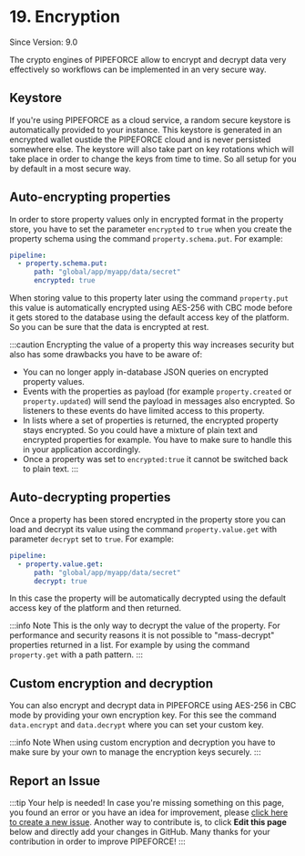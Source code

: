 # 19. Encryption

<p class="theme-doc-version-badge badge badge--secondary">Since Version: 9.0</p>

The crypto engines of PIPEFORCE allow to encrypt and decrypt data very effectively so workflows can be implemented in an very secure way.


## Keystore

If you're using PIPEFORCE as a cloud service, a random secure keystore is automatically provided to your instance. This keystore is generated in an encrypted wallet oustide the PIPEFORCE cloud and is never persisted somewhere else. The keystore will also take part on key rotations which will take place in order to change the keys from time to time. So all setup for you by default in a most secure way.

## Auto-encrypting properties

In order to store property values only in encrypted format in the property store, you have to set the parameter `encrypted` to `true` when you create the property schema using the command `property.schema.put`. For example:

```yaml
pipeline:
  - property.schema.put:
      path: "global/app/myapp/data/secret"
      encrypted: true
```

When storing value to this property later using the command `property.put` this value is automatically encrypted using AES-256 with CBC mode before it gets stored to the database using the default access key of the platform. So you can be sure that the data is encrypted at rest.

:::caution
Encrypting the value of a property this way increases security but also has some drawbacks you have to be aware of:

- You can no longer apply in-database JSON queries on encrypted property values.
- Events with the properties as payload (for example `property.created` or `property.updated`) will send the payload in messages also encrypted. So listeners to these events do have limited access to this property.
- In lists where a set of properties is returned, the encrypted property stays encrypted. So you could have a mixture of plain text and encrypted properties for example. You have to make sure to handle this in your application accordingly.
- Once a property was set to `encrypted:true` it cannot be switched back to plain text.
:::

## Auto-decrypting properties

Once a property has been stored encrypted in the property store you can load and decrypt its value using the command `property.value.get` with parameter `decrypt` set to `true`. For example:

```yaml
pipeline:
  - property.value.get:
      path: "global/app/myapp/data/secret"
      decrypt: true
```

In this case the property will be automatically decrypted using the default access key of the platform and then returned.

:::info Note
This is the only way to decrypt the value of the property. For performance and security reasons it is not possible to "mass-decrypt" properties returned in a list. For example by using the command `property.get` with a path pattern.
:::

## Custom encryption and decryption

You can also encrypt and decrypt data in PIPEFORCE using AES-256 in CBC mode by providing your own encryption key. For this see the command `data.encrypt` and `data.decrypt` where you can set your custom key.

:::info Note
When using custom encryption and decryption you have to make sure by your own to manage the encryption keys securely.
:::

## Report an Issue
:::tip Your help is needed!
In case you're missing something on this page, you found an error or you have an idea for improvement, please [click here to create a new issue](https://github.com/pipeforce/pipeforce.github.io/issues/new). Another way to contribute is, to click **Edit this page** below and directly add your changes in GitHub. Many thanks for your contribution in order to improve PIPEFORCE!
:::